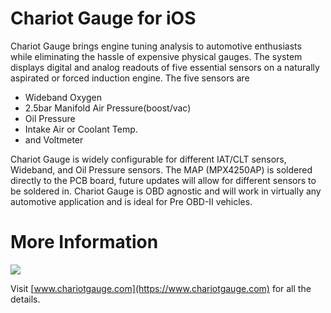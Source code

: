# Chariot Gauge for iOS
Chariot Gauge brings engine tuning analysis to automotive enthusiasts while eliminating the hassle of expensive physical gauges. The system displays digital and analog readouts of five essential sensors on a naturally aspirated or forced induction engine. The five sensors are 
* Wideband Oxygen
* 2.5bar Manifold Air Pressure(boost/vac)
* Oil Pressure
* Intake Air or Coolant Temp. 
* and Voltmeter

Chariot Gauge is widely configurable for different IAT/CLT sensors, Wideband, and Oil Pressure sensors. The MAP (MPX4250AP) is soldered directly to the PCB board, future updates will allow for different sensors to be soldered in. Chariot Gauge is OBD agnostic and will work in virtually any automotive application and is ideal for Pre OBD-II vehicles.

# More Information
[![](http://developer.android.com/images/brand/en_app_rgb_wo_45.png)](http://play.google.com/store/apps/details?id=com.chariotinstruments.chariotgauge)

Visit [www.chariotgauge.com](https://www.chariotgauge.com) for all the details.